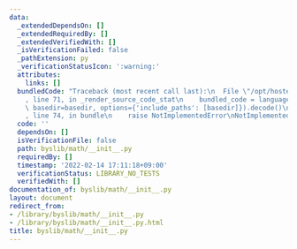 ```yaml
---
data:
  _extendedDependsOn: []
  _extendedRequiredBy: []
  _extendedVerifiedWith: []
  _isVerificationFailed: false
  _pathExtension: py
  _verificationStatusIcon: ':warning:'
  attributes:
    links: []
  bundledCode: "Traceback (most recent call last):\n  File \"/opt/hostedtoolcache/Python/3.10.2/x64/lib/python3.10/site-packages/onlinejudge_verify/documentation/build.py\"\
    , line 71, in _render_source_code_stat\n    bundled_code = language.bundle(stat.path,\
    \ basedir=basedir, options={'include_paths': [basedir]}).decode()\n  File \"/opt/hostedtoolcache/Python/3.10.2/x64/lib/python3.10/site-packages/onlinejudge_verify/languages/python.py\"\
    , line 74, in bundle\n    raise NotImplementedError\nNotImplementedError\n"
  code: ''
  dependsOn: []
  isVerificationFile: false
  path: byslib/math/__init__.py
  requiredBy: []
  timestamp: '2022-02-14 17:11:18+09:00'
  verificationStatus: LIBRARY_NO_TESTS
  verifiedWith: []
documentation_of: byslib/math/__init__.py
layout: document
redirect_from:
- /library/byslib/math/__init__.py
- /library/byslib/math/__init__.py.html
title: byslib/math/__init__.py
---
```

